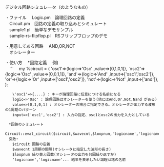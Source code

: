 デジタル回路シミュレータ（のようなもの）

・ファイル
　Logic.pm　論理回路の定義  
　Circuit.pm　回路の定義の取り込みとシミュレート  
　sample1.pl　簡単なデモサンプル  
　sample-rs-flipflop.pl　RSフリップフロップのデモ  

・用意してある回路
　AND,OR,NOT  
　オシレーター  

・使い方
　*回路定義
　例)  
　```
　my %circuit = (
    'osc1'=>{logic=>'Osc' ,value=>[0,1,0,1]},
    'osc2'=>{logic=>'Osc' ,value=>[0,0,1,1]},
    'and'=>{logic=>'And' ,input=>['osc1','osc2']},
    'or'=>{logic=>'Or' ,input=>['osc1','osc2']},
    'not'=>{logic=>'Not' ,input=>['and']},
  );
  ```
　　\'osc1'=>{....} : キーが論理回路に任意につける名前になる  
　　logic=>'Osc' : 論理回路はオシレーターを使う(他にはAnd,Or,Not,Nand がある)  
　　value=>[0,1,0,1] : オシレーターの場合に指定できる。オシレータが出力する波形の1周期のパターン  
　　input=>['osc1','osc2'] : 入力の指定、osc1とosc2の出力を入力としている  

　*回路のシミュレート
　Circuit::eval_circuit($circuit,$wavecnt,$loopnum,'logicname','logicname',...);  
　引数:  
　　$circuit 回路の定義  
　　$wavecnt 1周期の間隔(オシレータに指定した波形の長さ)  
　　$loopnum 繰り替え回数(オシレータの出力を何回繰り返すか)  
　　'logicname','logicname'... 結果を表示したい論理回路の名前  
